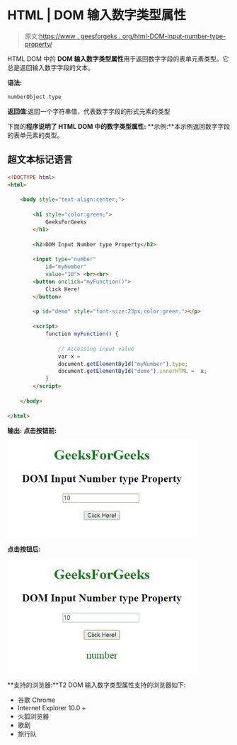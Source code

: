 # HTML | DOM 输入数字类型属性

> 原文:[https://www . geesforgeks . org/html-DOM-input-number-type-property/](https://www.geeksforgeeks.org/html-dom-input-number-type-property/)

HTML DOM 中的 **DOM 输入数字类型属性**用于返回数字字段的表单元素类型。它总是返回输入数字字段的文本。

**语法:**

```html
numberObject.type
```

**返回值**:返回一个字符串值，代表数字字段的形式元素的类型

下面的**程序说明了 HTML DOM 中的数字类型属性:**
**示例:**本示例返回数字字段的表单元素的类型。

## 超文本标记语言

```html
<!DOCTYPE html>
<html>

    <body style="text-align:center;">

        <h1 style="color:green;">
            GeeksForGeeks
        </h1>

        <h2>DOM Input Number type Property</h2>

        <input type="number"
            id="myNumber"
            value="10"> <br><br>
        <button onclick="myFunction()">
            Click Here!
        </button>

        <p id="demo" style="font-size:23px;color:green;"></p>

        <script>
            function myFunction() {

                // Accessing input value
                var x =
                document.getElementById("myNumber").type;
                document.getElementById("demo").innerHTML =  x;
            }
        </script>

    </body>

</html>
```

**输出:**
**点击按钮前:**

![](img/483c08c094288c849dc4c2c8ec1a9d64.png)

**点击按钮后:**

![](img/4baf74bd6e82b2c215ddc66c4db9cedc.png)

**支持的浏览器:**T2 DOM 输入数字类型属性支持的浏览器如下:

*   谷歌 Chrome
*   Internet Explorer 10.0 +
*   火狐浏览器
*   歌剧
*   旅行队